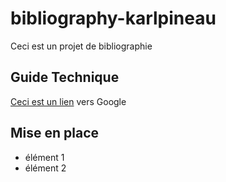 # bibliography-karlpineau

Ceci est un projet de bibliographie

## Guide Technique

[Ceci est un lien](https://google.com) vers Google

## Mise en place

- élément 1
- élément 2
